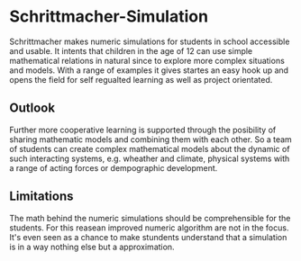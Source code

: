 # Schrittmacher-Simulation
Schrittmacher makes numeric simulations for students in school accessible and usable. It intents that children in the age of 12 can use simple mathematical relations in natural since to explore more complex situations and models. With a range of examples it gives startes an easy hook up and opens the field for self regualted learning as well as project orientated.

## Outlook
Further more cooperative learning is supported through the posibility of sharing mathematic models and combining them with each other. So a team of students can create complex mathematical models about the dynamic of such interacting systems, e.g. wheather and climate, physical systems with a range of acting forces or dempographic development. 

## Limitations 
The math behind the numeric simulations should be comprehensible for the students. For this reasean improved numeric algorithm are not in the focus. It's even seen as a chance to make stundents understand that a simulation is in a way nothing else but a approximation.
